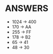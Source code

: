 

# ANSWERS

 
- 1024  ->  400
- 170   ->  AA
- 255   ->  FF
- 178   ->  B2 
- 65    ->  41
- 48    ->  30

       